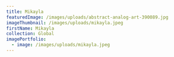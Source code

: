 ```yaml
---
title: Mikayla
featuredImage: /images/uploads/abstract-analog-art-390089.jpg
imageThumbnail: /images/uploads/mikayla.jpeg
firstName: Mikayla
collection: Global
imagePortfolio:
  - image: /images/uploads/mikayla.jpeg
---
```


